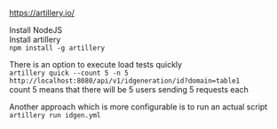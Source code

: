https://artillery.io/

Install NodeJS   
Install artillery   
`npm install -g artillery `

There is an option to execute load tests quickly  
`artillery quick --count 5 -n 5 http://localhost:8080/api/v1/idgeneration/id?domain=table1`  
count 5 means that there will be 5 users sending 5 requests each  
 
 
 Another approach which is more configurable is to run an actual script  
`artillery run idgen.yml`